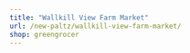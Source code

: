 ```yaml
---
title: "Wallkill View Farm Market"
url: /new-paltz/wallkill-view-farm-market/
shop: greengrocer
---
```

